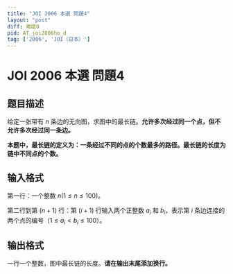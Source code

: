 ```yaml
---
title: "JOI 2006 本選 問題4"
layout: "post"
diff: 难度0
pid: AT_joi2006ho_d
tag: ['2006', 'JOI（日本）']
---
```


# JOI 2006 本選 問題4

## 题目描述

给定一张带有 $n$ 条边的无向图，求图中的最长链。**允许多次经过同一个点，但不允许多次经过同一条边。**

**本题中，最长链的定义为：一条经过不同的点的个数最多的路径。最长链的长度为链中不同点的个数。**

## 输入格式

第一行：一个整数 $n(1\le n\le 100)$。

第二行到第 $(n+1)$ 行：第 $(i+1)$ 行输入两个正整数 $a_i$ 和 $b_i$，表示第 $i$ 条边连接的两个点的编号（$1\le a_i\lt b_i\le 100$）。

## 输出格式

一行一个整数，图中最长链的长度。**请在输出末尾添加换行。**

